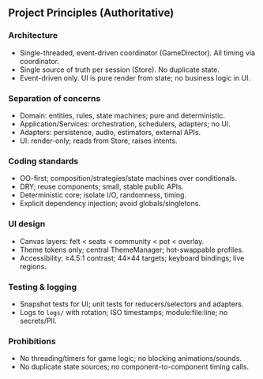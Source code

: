## Project Principles (Authoritative)

### Architecture
- Single-threaded, event-driven coordinator (GameDirector). All timing via coordinator.
- Single source of truth per session (Store). No duplicate state.
- Event-driven only. UI is pure render from state; no business logic in UI.

### Separation of concerns
- Domain: entities, rules, state machines; pure and deterministic.
- Application/Services: orchestration, schedulers, adapters; no UI.
- Adapters: persistence, audio, estimators, external APIs.
- UI: render-only; reads from Store; raises intents.

### Coding standards
- OO-first; composition/strategies/state machines over conditionals.
- DRY; reuse components; small, stable public APIs.
- Deterministic core; isolate I/O, randomness, timing.
- Explicit dependency injection; avoid globals/singletons.

### UI design
- Canvas layers: felt < seats < community < pot < overlay.
- Theme tokens only; central ThemeManager; hot-swappable profiles.
- Accessibility: ≥4.5:1 contrast; 44×44 targets; keyboard bindings; live regions.

### Testing & logging
- Snapshot tests for UI; unit tests for reducers/selectors and adapters.
- Logs to `logs/` with rotation; ISO timestamps; module:file:line; no secrets/PII.

### Prohibitions
- No threading/timers for game logic; no blocking animations/sounds.
- No duplicate state sources; no component-to-component timing calls.


